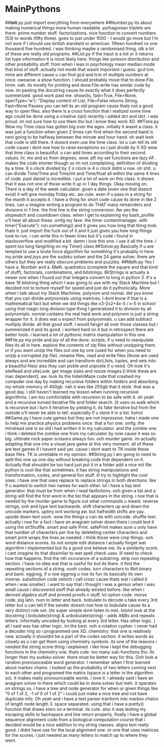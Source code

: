 # MainPythons
##__init__.py
just import everything from everywhere
##Number.py
its about making numerical things more human readable.
pythagorean triplets are there.
prime number stuff.
factorizations.
nice function to convert numbers (53) to words (fifty three). goes to just under 1000 - I would go more but I'm not sure if I should use british standard or american. fifteen hundred vs one thousand five hundred. i was thinking maybe a randomised thing. idk a lot of these are really old programs.
##List.py
if the input is a list or it returns list type information it is most likely here.
things like poisson distribution and other probability stuff. from when i was in psychology mean median mode that kind of stuff. actually not mode that wasnt important i guess. gcd lcm. mine are different cause u can find gcd and lcm of multiple numbers at once. owowow. a show function. I should probably move that to done.File. hmm. nah. its mostly for printing and done.File.write has similar code by now. im pasting the docstring cause its exactly what it does perfectly summerized. good work past me. 
show(lis, fast=True, File=None, openType='w'): "Display content of List, File=False returns String, Fast=None Pauses
you can tell its an old program cause thats not a good way to open files. also there is a cross function that i realized some time ago could be done using a creative zip()
recently i added dct and idct. i was proud. im not sure how to use them tho but i know they work XD.
##Time.py
Wow my Time class has gotten big over the ages. initially it wasnt a class. it was just a function when given 2 times can find when the second hand is next going to be halfway between the minute and hour hand. oh wait look that code is still there. it doesnt even use the time class. 
lol u can tell its old code cause i dont noe how to raise exceptions so i just divide by 0 XD
wow that time class is beautiful. u can add times according to their second values. hr, mn and sc from degrees. wow. pft my set functions are lazy AF. makes the code shorter though so im not complaining. definition of dividing by a time. 8 o clock divided by 2 o clock is 4 o clock didnt u noe. oh shit. u can divide Time/Time and Time/int and Time/float all within the same 4 lines of code. past daniel is incredible. i put a lot of work on this class. it shows that it was not one of those write it up in 1 day things. 
Okay moving on. There is a day of the week calculator. given a date (even one that doesnt exist) it will give monday friday etc. aw cute. even if u pass in a string for the month it accepts it. i have a thing for short code cause its done in like 2 lines. can u imagine writing a program to do THAT many remainders and divisions in 1 line. the first line is the string conversion. 
Aw yes the stopwatch and countdown class. when I get to explaining my bash_profile u'll hear all about these.
omfg my fave. the timer contextmanager. with timer("Execute"): run.something() and it gives you how long that thing took. thats it. just import the fuck out of it and it just gives you how long things took to run. i can write this in fewer lines but it's code i found in stackoverflow and modified a bit. damn i love this one. i use it all the time.
i spent too long fangirling on my Time() class
##Solver.py
Basically if u are tempted to use a brute force algorithm for something it's probably in here. my pride and joys are the sudoku solver and the 24 game solver. there are others but they are really obscure problems and puzzles.
##Math.py
Yes I have a .Number and a .Math. quadratics (complete the square and that kind of stuff), factorials, combinations, and bitstrings. BitStrings is actually a newer one when I found out that integers convert to long in python 3. It's a base 16 bitstring thing which I was going to use with my Stack Machine but I decided not to torture myself for speed and just do it pythonically. More when I talk about my Stack Machines.
polynom and nomial. did you know that you can divide polynomials using matrices. I dont know if that is a mathematical fact but when we did things like x3-2x2+4x-5 / x-5 in school using that magic long division type thing I generalized it to division by all polynomials. nomial contains the real hard work and polynom is just a string wrapper for it. it does wat u expect from polynomials. u can add subtract multiply divide. all that good stuff. I would fangirl all over those classes but i summerized it and its good. i worked hard on it but in retrospect there are better tools. i learned a lot of pythonic matrix manipulation in this one.
##File.py
my pride and joy of all the done. scripts. if u need to manipulate files its all in here. explore the contents of zip files without unzipping them. or if you want unzip the files out one by one (used for when you need to unzip a corrupted zip file). rename files, read and write files (those are used always and are incredible and can transform dict,lists, tuples, and sets into a beautiful files) also they can pickle and unpickle if u need. Oh look it's siteRead and siteLook. get image sizes and resize images [i think these are mac dependent]. aw. look its the hideInMaze code that crashed my computer one day by making recursive folders within folders and absorbing my whole memory of 400gb. nah it was like 250gb that it stole. that was a good day. i still haven't learned my lesson when running recursive algorithms. i am too comfortable with recursion to be safe with it. oh yeah and a recursive turned iterative file and folder search. (it uses os.walk which is recursive but i turn it iterative by yielding it. its fake iterative but from the outside u'll never be able to tell. especially if u store it in a list. hoho)
##Game.py
I have cute games but they are not impressive. haha i made one to help me practice physics problems once. that a fun one. omfg. the mindread one is so old i had written it in my calculator. and the zombie one. i think i deleted the zombie one from my calculator by now cause it was so big. ultimate rock paper scissors always fun. ooh murder game. im actually adapting that one into a visual java game at this very moment. all of these are text games if i havent said yet. cause i dont want to TK inside these base files. TK is unreliable in my opinion. 
##String.py
I am going to need to split this one up one day without breaking code that dependent on it. Actually that shouldnt be too hard just put it in a folder add a nice init file. python is cool like that sometimes. it has string manipulations and transformation, codes, and general fun stuff. ill try to highlight the cool ones. i have one that uses replace to replace strings in both directions. like if u wanted to switch two names for each other. lol i have a lisp text generator. that must be from when i read fanfictions. ooh given a list and a string will find the first word in the list that appears in the string. i noe that is needed by the murder game to figure out what commands u meant. reverse strings, ooh and type text backwards. shift characters up and down the unicode markers. uptiny isnt working aw. but halfwidth shifts are yay. upside down text oooh. wow the things u can do with unicode. shuffle text. actually i noe for a fact i have an anagram solver down there i could test it using the strShuffle. smart and safe Print. safePrint makes sure u only have that number of characters per line by deleteting center characters and smart print wraps the lines as needed. i think those were cmp things. ooh word distance scores. its not simple edit distance i actually forget wat algorithm i implemented but its a good one believe me. its a similarity score. i cant imagine its that dissimilar to wat spell check uses. ill need to check how that happens. find the nth occurance of a substring. strip non repeating section. i have no idea wat that is useful for but its there. it find the repeating sections of a string.  oooh codes. turn characters to 8bit binary and back. eggnog. if u noe eggnog u noe its fun its basically its own inverse. substitution code (which i call crosc cause thats wat i called it when i was smaller). i want to say that i thought i was a genius when i was small cause i discovered stuff that already existed before. like when i derived algebra stuff and proved proofs n stuff. lol option code. morse code. pig latin. num to letter and back. bobulate to decode u take every 3rd letter but u can tell if the sender doesnt noe how to bobulate cause its a very distinct rule set. (its super simple dont listen to me). lololol look at the docstring ( bobulate(string) & unbobulate(string) - adds A&Bs and repeats letters. Informally uncoded by looking at every 3rd letter. Has other logic. ) all i said was has other logic. im the best. ooh a rotation cypher. i never had a decoder ring so i programmed one XD. chemistry. that one is relatively new. actually it shouldnt be a part of the codes section. it writes words as closely as u can get them using chemistry symbols. its one of the reasons i needed the string score thing i explained. i like how i kept the debugging functions in the chemistry one. thats cute. too many sub-functions tho. its longer than my sudoku solver. there must be better way for this. Ooh look a random pronounceable word generator. I remember when I first learned about markov chains. i looked up the probability of two letters coming next to each other and programed the matrix (space is a letter in the algorithm so). it makes really pronounceable words. i love it. i already said i have an anagram solver in there which could be in done.solver but meh. it operates on strings so. i have a tree and node generator for when ur given things like "0 of 1 of 2, -1 of 0 of 1 of 2" i could just make a nice tree and not have duplicate info. Oh yeah and i have a text parser tranform into markov chains of length node length 3. space separated. using that i have a pretty() function that draws stars on a terminal. its cute. also it was testing my escaping skills to backspace and line return properly. finally i have a global sequence alignment code from a biological computation course that i decided would be a nice addition to my string classes. aligns text really good. i didnt have use for the local alignment one. or one that uses matrices for the scores. i just needed as many letters to match up to where they went.
